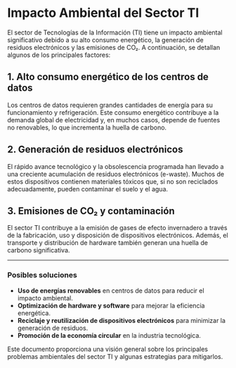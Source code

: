 # Impacto Ambiental del Sector TI

El sector de Tecnologías de la Información (TI) tiene un impacto ambiental significativo debido a su alto consumo energético, la generación de residuos electrónicos y las emisiones de CO₂. A continuación, se detallan algunos de los principales factores:

## 1. Alto consumo energético de los centros de datos
Los centros de datos requieren grandes cantidades de energía para su funcionamiento y refrigeración. Este consumo energético contribuye a la demanda global de electricidad y, en muchos casos, depende de fuentes no renovables, lo que incrementa la huella de carbono.

## 2. Generación de residuos electrónicos
El rápido avance tecnológico y la obsolescencia programada han llevado a una creciente acumulación de residuos electrónicos (e-waste). Muchos de estos dispositivos contienen materiales tóxicos que, si no son reciclados adecuadamente, pueden contaminar el suelo y el agua.

## 3. Emisiones de CO₂ y contaminación
El sector TI contribuye a la emisión de gases de efecto invernadero a través de la fabricación, uso y disposición de dispositivos electrónicos. Además, el transporte y distribución de hardware también generan una huella de carbono significativa.

---

### Posibles soluciones
- **Uso de energías renovables** en centros de datos para reducir el impacto ambiental.
- **Optimización de hardware y software** para mejorar la eficiencia energética.
- **Reciclaje y reutilización de dispositivos electrónicos** para minimizar la generación de residuos.
- **Promoción de la economía circular** en la industria tecnológica.

Este documento proporciona una visión general sobre los principales problemas ambientales del sector TI y algunas estrategias para mitigarlos.
